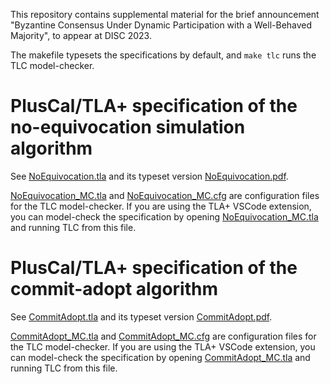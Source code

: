 This repository contains supplemental material for the brief announcement "Byzantine Consensus Under Dynamic
Participation with a Well-Behaved Majority", to appear at DISC 2023.

The makefile typesets the specifications by default, and `make tlc` runs the TLC model-checker.

# PlusCal/TLA+ specification of the no-equivocation simulation algorithm

See [NoEquivocation.tla](./NoEquivocation.tla) and its typeset version [NoEquivocation.pdf](./NoEquivocation.pdf).

[NoEquivocation_MC.tla](./NoEquivocation_MC.tla) and [NoEquivocation_MC.cfg](./NoEquivocation_MC.cfg) are
configuration files for the TLC model-checker. If you are using the TLA+ VSCode extension, you can
model-check the specification by opening [NoEquivocation_MC.tla](./NoEquivocation_MC.tla) and running TLC from
this file.

# PlusCal/TLA+ specification of the commit-adopt algorithm

See [CommitAdopt.tla](./CommitAdopt.tla) and its typeset version [CommitAdopt.pdf](./CommitAdopt.pdf).

[CommitAdopt_MC.tla](./CommitAdopt_MC.tla) and [CommitAdopt_MC.cfg](./CommitAdopt_MC.cfg) are
configuration files for the TLC model-checker. If you are using the TLA+ VSCode extension, you can
model-check the specification by opening [CommitAdopt_MC.tla](./CommitAdopt_MC.tla) and running TLC from
this file.

